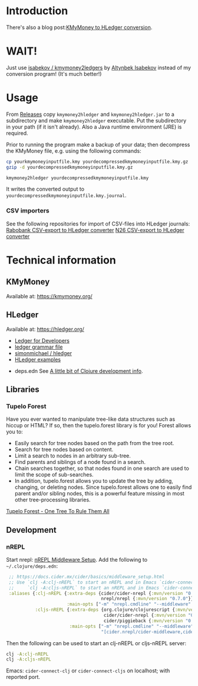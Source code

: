 # Introduction
There's also a blog post:[KMyMoney to HLedger conversion](https://photonsphere.org/posts-output/2020-05-31-kmymoney2hledger/).

# WAIT!
Just use [isabekov / kmymoney2ledgers](https://github.com/isabekov/kmymoney2ledgers) by [Altynbek Isabekov](https://github.com/isabekov) instead of my conversion program! (It's much better!)

# Usage
From [Releases](https://github.com/maridonkers/kmymoney2hledger/releases) copy `kmymoney2hledger` and `kmymoney2hledger.jar` to a subdirectory and make `kmymoney2hledger` executable. Put the subdirectory in your path (if it isn't already). Also a Java runtime environment (JRE) is required.

Prior to running the program make a backup of your data; then decompress the KMyMoney file, e.g. using the following commands:
```sh
cp yourkmymoneyinputfile.kmy yourdecompressedkmymoneyinputfile.kmy.gz
gzip -d yourdecompressedkmymoneyinputfile.kmy.gz
```

```sh
kmymoney2hledger yourdecompressedkmymoneyinputfile.kmy
```

It writes the converted output to `yourdecompressedkmymoneyinputfile.kmy.journal`.

### CSV importers
See the following repositories for import of CSV-files into HLedger journals:
[Rabobank CSV-export to HLedger converter](https://github.com/maridonkers/rabobankcsvhledger)
[N26 CSV-export to HLedger converter](https://github.com/maridonkers/n26csvhledger)

# Technical information
## KMyMoney
Available at: https://kmymoney.org/
## HLedger
Available at: https://hledger.org/
- [Ledger for Developers](https://www.ledger-cli.org/3.0/doc/ledger3.html#Ledger-for-Developers)
- [ledger grammar file](https://github.com/greglook/merkledag-ledger/blob/master/resources/grammar/ledger.bnf)
- [simonmichael / hledger](https://github.com/simonmichael/hledger/tree/master/examples)
- [HLedger examples](https://github.com/simonmichael/hledger/tree/master/examples)
* deps.edn
See [A little bit of Clojure development info](https://github.com/jafingerhut/jafingerhut.github.com/blob/master/notes/clojure-development.md).
## Libraries
### Tupelo Forest
Have you ever wanted to manipulate tree-like data structures such as
hiccup or HTML? If so, then the tupelo.forest library is for you!
Forest allows you to:

- Easily search for tree nodes based on the path from the tree root.
- Search for tree nodes based on content.
- Limit a search to nodes in an arbitrary sub-tree.
- Find parents and siblings of a node found in a search.
- Chain searches together, so that nodes found in one search are used to limit the scope of sub-searches.
- In addition, tupelo.forest allows you to update the tree by adding, changing, or deleting nodes. Since tupelo.forest allows one to easily find parent and/or sibling nodes, this is a powerful feature missing in most other tree-processing libraries.

[Tupelo Forest - One Tree To Rule Them All](https://github.com/cloojure/tupelo/blob/master/docs/forest.adoc)

## Development
### nREPL
Start nrepl: [nREPL Middleware Setup](https://docs.cider.mx/cider/basics/middleware_setup.html).
Add the following to `~/.clojure/deps.edn`:
```clojure
 ;; https://docs.cider.mx/cider/basics/middleware_setup.html
 ;; Use `clj -A:clj-nREPL` to start an nREPL and in Emacs `cider-connect-clj` or
 ;;     `clj -A:cljs-nREPL` to start an nREPL and in Emacs `cider-connect-cljs`.
 :aliases {:clj-nREPL {:extra-deps {cider/cider-nrepl {:mvn/version "0.24.0"}
                                    nrepl/nrepl {:mvn/version "0.7.0"}}
                       :main-opts ["-m" "nrepl.cmdline" "--middleware" "[cider.nrepl/cider-middleware]"]}
           :cljs-nREPL {:extra-deps {org.clojure/clojurescript {:mvn/version "1.10.339"}
                                     cider/cider-nrepl {:mvn/version "0.22.4"}
                                     cider/piggieback {:mvn/version "0.5.0"}}
                        :main-opts ["-m" "nrepl.cmdline" "--middleware"
                                    "[cider.nrepl/cider-middleware,cider.piggieback/wrap-cljs-repl]"]}}
```

Then the following can be used to start an clj-nREPL or cljs-nREPL server:
```sh
clj -A:clj-nREPL
clj -A:cljs-nREPL
```

Emacs: `cider-connect-clj` or `cider-connect-cljs` on localhost; with reported port.
